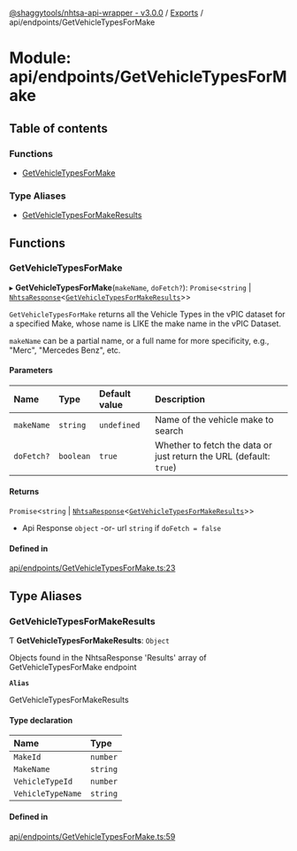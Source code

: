 [@shaggytools/nhtsa-api-wrapper - v3.0.0](../index.md) / [Exports](../modules.md) / api/endpoints/GetVehicleTypesForMake

# Module: api/endpoints/GetVehicleTypesForMake

## Table of contents

### Functions

- [GetVehicleTypesForMake](api_endpoints_GetVehicleTypesForMake.md#getvehicletypesformake)

### Type Aliases

- [GetVehicleTypesForMakeResults](api_endpoints_GetVehicleTypesForMake.md#getvehicletypesformakeresults)

## Functions

### GetVehicleTypesForMake

▸ **GetVehicleTypesForMake**(`makeName`, `doFetch?`): `Promise`<`string` \| [`NhtsaResponse`](api_types.md#nhtsaresponse)<[`GetVehicleTypesForMakeResults`](api_endpoints_GetVehicleTypesForMake.md#getvehicletypesformakeresults)\>\>

`GetVehicleTypesForMake` returns all the Vehicle Types in the vPIC dataset for a specified Make,
whose name is LIKE the make name in the vPIC Dataset.

`makeName` can be a partial name, or a full name for more specificity, e.g., "Merc",
"Mercedes Benz", etc.

#### Parameters

| Name | Type | Default value | Description |
| :------ | :------ | :------ | :------ |
| `makeName` | `string` | `undefined` | Name of the vehicle make to search |
| `doFetch?` | `boolean` | `true` | Whether to fetch the data or just return the URL (default: `true`) |

#### Returns

`Promise`<`string` \| [`NhtsaResponse`](api_types.md#nhtsaresponse)<[`GetVehicleTypesForMakeResults`](api_endpoints_GetVehicleTypesForMake.md#getvehicletypesformakeresults)\>\>

- Api Response
`object` -or- url `string` if `doFetch = false`

#### Defined in

[api/endpoints/GetVehicleTypesForMake.ts:23](https://github.com/ShaggyTech/nhtsa-api-wrapper/blob/19d28b5/packages/lib/src/api/endpoints/GetVehicleTypesForMake.ts#L23)

## Type Aliases

### GetVehicleTypesForMakeResults

Ƭ **GetVehicleTypesForMakeResults**: `Object`

Objects found in the NhtsaResponse 'Results' array of GetVehicleTypesForMake endpoint

**`Alias`**

GetVehicleTypesForMakeResults

#### Type declaration

| Name | Type |
| :------ | :------ |
| `MakeId` | `number` |
| `MakeName` | `string` |
| `VehicleTypeId` | `number` |
| `VehicleTypeName` | `string` |

#### Defined in

[api/endpoints/GetVehicleTypesForMake.ts:59](https://github.com/ShaggyTech/nhtsa-api-wrapper/blob/19d28b5/packages/lib/src/api/endpoints/GetVehicleTypesForMake.ts#L59)
